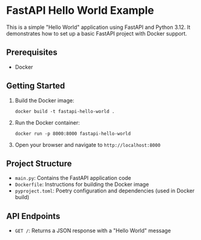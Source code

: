 # FastAPI Hello World Example

This is a simple "Hello World" application using FastAPI and Python 3.12. It demonstrates how to set up a basic FastAPI project with Docker support.

## Prerequisites

- Docker

## Getting Started

1. Build the Docker image:

   ```
   docker build -t fastapi-hello-world .
   ```

2. Run the Docker container:

   ```
   docker run -p 8000:8000 fastapi-hello-world
   ```

3. Open your browser and navigate to `http://localhost:8000`

## Project Structure

- `main.py`: Contains the FastAPI application code
- `Dockerfile`: Instructions for building the Docker image
- `pyproject.toml`: Poetry configuration and dependencies (used in Docker build)

## API Endpoints

- `GET /`: Returns a JSON response with a "Hello World" message
